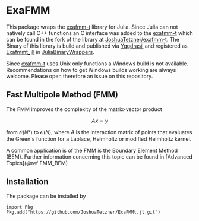 # ExaFMM
This package wraps the [exafmm-t](https://github.com/exafmm/exafmm-t) library for Julia.
Since Julia can not natively call C++ functions an C interface was added to the [exafmm-t](https://github.com/exafmm/exafmm-t) which can be found in the fork of the library at [JoshuaTetzner/exafmm-t](https://github.com/JoshuaTetzner/exafmm-t/tree/feature/c_interface). The Binary of this library is build and published via [Yggdrasil](https://github.com/JuliaPackaging/Yggdrasil) and registered as [Exafmmt_jll](https://github.com/JuliaBinaryWrappers/Exafmmt_jll.jl) in [JuliaBinaryWrappers](https://github.com/JuliaBinaryWrappers/). 

Since [exafmm-t](https://github.com/exafmm/exafmm-t) uses Unix only functions a Windows build is not available. Recommendations on how to get Windows builds working are always welcome. Please open therefore an issue on this repository.  

## Fast Multipole Method (FMM)
The FMM improves the complexity of the matrix-vector product 

$$Ax = y$$

from $\mathcal{O}(N²)$ to $\mathcal{O}(N)$, where $A$ is the interaction matrix of points that evaluates the Green's function for a Laplace, Helmholtz or modified Helmholtz kernel. 

A common application is of the FMM is the Boundary Element Method (BEM). Further information concerning this topic can be found in [Advanced Topics](@ref FMM_BEM)

## Installation 
The package can be installed by 

```@julia
import Pkg
Pkg.add("https://github.com/JoshuaTetzner/ExaFMMt.jl.git")
```



